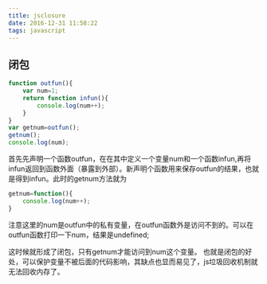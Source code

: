 ```yaml
---
title: jsclosure
date: 2016-12-31 11:58:22
tags: javascript
---
```

闭包
-----
```javascript
function outfun(){
    var num=1;
    return function infun(){
        console.log(num++);
    }
}
var getnum=outfun();
getnum();
console.log(num);
```
首先先声明一个函数outfun，在在其中定义一个变量num和一个函数infun,再将infun返回到函数外面（暴露到外部）。新声明个函数用来保存outfun的结果，也就是得到infun。此时的getnum方法就为
```javascript
getnum=function(){
    console.log(num++);
}
```
注意这里的num是outfun中的私有变量，在outfun函数外是访问不到的。可以在outfun函数打印一下num，结果是undefined;

这时候就形成了闭包，只有getnum才能访问到num这个变量。
也就是闭包的好处，可以保护变量不被后面的代码影响，其缺点也显而易见了，js垃圾回收机制就无法回收内存了。